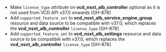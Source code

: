 * Make `license_type` attribute on **vcd_nsxt_alb_controller** optional as it is not used from VCD API v37.0 onwards [GH-878]
* Add `supported_feature_set` to **vcd_nsxt_alb_service_engine_group** resource and data source to be compatible with v37.0, which replaces the **vcd_nsxt_alb_controller** `license_type` [GH-878]
* Add `supported_feature_set` to **vcd_nsxt_alb_settings** resource and data source to be compatible with v37.0, which replaces the **vcd_nsxt_alb_controller** `license_type` [GH-878]